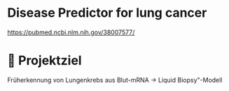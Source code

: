 # Disease Predictor for lung cancer

https://pubmed.ncbi.nlm.nih.gov/38007577/

# 🎯 Projektziel
Früherkennung von Lungenkrebs aus Blut-mRNA -> Liquid Biopsy"-Modell
